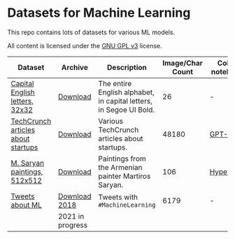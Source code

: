# Datasets for Machine Learning
This repo contains lots of datasets for various ML models.

All content is licensed under the [GNU GPL v3](LICENSE) license.

| Dataset | Archive | Description | Image/Char Count | Colab notebook |
| ------- | ------- | ----------- | --------------------- | -------------- |
| [Capital English letters, 32x32](Capital_English_alphabet) | [Download](Archives/Capital_English_alphabet.zip) | The entire English alphabet, in capital letters, in Segoe UI Bold. | 26 | - |
| [TechCrunch articles about startups](TechCrunch) | [Download](TechCrunch/techcrunch.txt) | Various TechCrunch articles about startups. | 48180 | [GPT-2](Colab/TechCrunch_GPT_2.ipynb) |
| [M. Saryan paintings, 512x512](Saryan512) | [Download](Archives/Saryan512.zip) | Paintings from the Armenian painter Martiros Saryan. | 106 | [HyperGAN](Colab/Saryan_HyperGAN.ipynb) |
| [Tweets about ML](Tweet) | [Download 2018](Tweet/Tweet_Dataset_2018.txt) | Tweets with `#MachineLearning` | 6179 | - |
|  | 2021 in progress |  |  |  |
